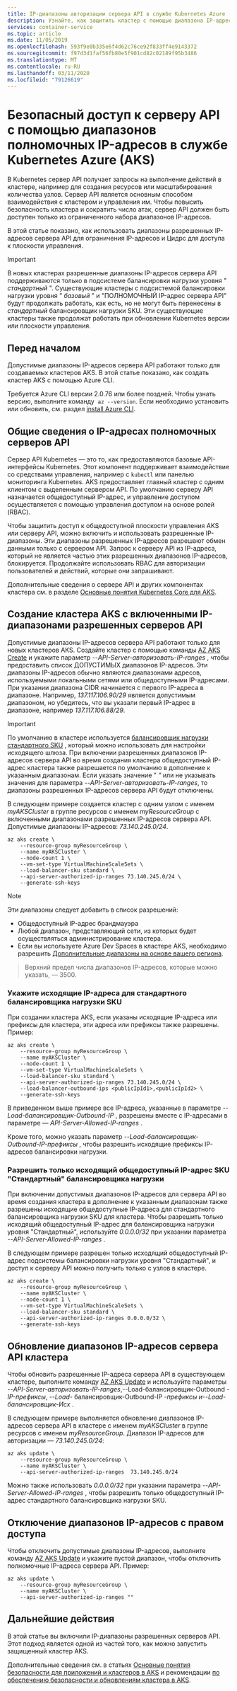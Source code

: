 ```yaml
---
title: IP-диапазоны авторизации сервера API в службе Kubernetes Azure (AKS)
description: Узнайте, как защитить кластер с помощью диапазона IP-адресов для доступа к серверу API в службе Kubernetes Azure (AKS).
services: container-service
ms.topic: article
ms.date: 11/05/2019
ms.openlocfilehash: 593f9e0b335e6f4d62c76ce92f833ff4e9143372
ms.sourcegitcommit: f97d3d1faf56fb80e5f901cd82c02189f95b3486
ms.translationtype: MT
ms.contentlocale: ru-RU
ms.lasthandoff: 03/11/2020
ms.locfileid: "79126619"
---
```

# <a name="secure-access-to-the-api-server-using-authorized-ip-address-ranges-in-azure-kubernetes-service-aks"></a>Безопасный доступ к серверу API с помощью диапазонов полномочных IP-адресов в службе Kubernetes Azure (AKS)

В Kubernetes сервер API получает запросы на выполнение действий в кластере, например для создания ресурсов или масштабирования количества узлов. Сервер API является основным способом взаимодействия с кластером и управления им. Чтобы повысить безопасность кластера и сократить число атак, сервер API должен быть доступен только из ограниченного набора диапазонов IP-адресов.

В этой статье показано, как использовать диапазоны разрешенных IP-адресов сервера API для ограничения IP-адресов и Цидрс для доступа к плоскости управления.

> [!IMPORTANT]
> В новых кластерах разрешенные диапазоны IP-адресов сервера API поддерживаются только в подсистеме балансировки нагрузки уровня " *стандартный* ". Существующие кластеры с подсистемой балансировки нагрузки уровня " *базовый* " и "ПОЛНОМОЧНЫЙ IP-адрес сервера API" будут продолжать работать, как есть, но не могут быть перенесены в *стандартный* балансировщик нагрузки SKU. Эти существующие кластеры также продолжат работать при обновлении Kubernetes версии или плоскости управления.

## <a name="before-you-begin"></a>Перед началом

Допустимые диапазоны IP-адресов сервера API работают только для создаваемых кластеров AKS. В этой статье показано, как создать кластер AKS с помощью Azure CLI.

Требуется Azure CLI версии 2.0.76 или более поздней. Чтобы узнать версию, выполните команду  `az --version`. Если необходимо установить или обновить, см. раздел [install Azure CLI][install-azure-cli].

## <a name="overview-of-api-server-authorized-ip-ranges"></a>Общие сведения о IP-адресах полномочных серверов API

Сервер API Kubernetes — это то, как предоставляются базовые API-интерфейсы Kubernetes. Этот компонент поддерживает взаимодействие со средствами управления, например с `kubectl` или панелью мониторинга Kubernetes. AKS предоставляет главный кластер с одним клиентом с выделенным сервером API. По умолчанию серверу API назначается общедоступный IP-адрес, и управление доступом осуществляется с помощью управления доступом на основе ролей (RBAC).

Чтобы защитить доступ к общедоступной плоскости управления AKS или серверу API, можно включить и использовать разрешенные IP-диапазоны. Эти диапазоны разрешенных IP-адресов разрешают обмен данными только с сервером API. Запрос к серверу API из IP-адреса, который не является частью этих разрешенных диапазонов IP-адресов, блокируется. Продолжайте использовать RBAC для авторизации пользователей и действий, которые они запрашивают.

Дополнительные сведения о сервере API и других компонентах кластера см. в разделе [Основные понятия Kubernetes Core для AKS][concepts-clusters-workloads].

## <a name="create-an-aks-cluster-with-api-server-authorized-ip-ranges-enabled"></a>Создание кластера AKS с включенными IP-диапазонами разрешенных серверов API

Допустимые диапазоны IP-адресов сервера API работают только для новых кластеров AKS. Создайте кластер с помощью команды [AZ AKS Create][az-aks-create] и укажите параметр *--API-Server-авторизовать-IP-ranges* , чтобы предоставить список ДОПУСТИМЫХ диапазонов IP-адресов. Эти диапазоны IP-адресов обычно являются диапазонами адресов, используемыми локальными сетями или общедоступными IP-адресами. При указании диапазона CIDR начинается с первого IP-адреса в диапазоне. Например, *137.117.106.90/29* является допустимым диапазоном, но убедитесь, что вы указали первый IP-адрес в диапазоне, например *137.117.106.88/29*.

> [!IMPORTANT]
> По умолчанию в кластере используется [балансировщик нагрузки стандартного SKU][standard-sku-lb] , который можно использовать для настройки исходящего шлюза. При включении разрешенных диапазонов IP-адресов сервера API во время создания кластера общедоступный IP-адрес кластера также разрешается по умолчанию в дополнение к указанным диапазонам. Если указать значение " *"* или не указывать значения для параметра *--API-Server-авторизовать-IP-ranges*, то диапазоны разрешенных IP-адресов сервера API будут отключены.

В следующем примере создается кластер с одним узлом с именем *myAKSCluster* в группе ресурсов с именем *myResourceGroup* с включенными диапазонами разрешенных IP-адресов сервера API. Допустимые диапазоны IP-адресов: *73.140.245.0/24*.

```azurecli-interactive
az aks create \
    --resource-group myResourceGroup \
    --name myAKSCluster \
    --node-count 1 \
    --vm-set-type VirtualMachineScaleSets \
    --load-balancer-sku standard \
    --api-server-authorized-ip-ranges 73.140.245.0/24 \
    --generate-ssh-keys
```

> [!NOTE]
> Эти диапазоны следует добавить в список разрешений:
> - Общедоступный IP-адрес брандмауэра
> - Любой диапазон, представляющий сети, из которых будет осуществляться администрирование кластера.
> - Если вы используете Azure Dev Spaces в кластере AKS, необходимо разрешить [Дополнительные диапазоны на основе вашего региона][dev-spaces-ranges].

> Верхний предел числа диапазонов IP-адресов, которые можно указать, — 3500. 

### <a name="specify-the-outbound-ips-for-the-standard-sku-load-balancer"></a>Укажите исходящие IP-адреса для стандартного балансировщика нагрузки SKU

При создании кластера AKS, если указаны исходящие IP-адреса или префиксы для кластера, эти адреса или префиксы также разрешены. Пример:

```azurecli-interactive
az aks create \
    --resource-group myResourceGroup \
    --name myAKSCluster \
    --node-count 1 \
    --vm-set-type VirtualMachineScaleSets \
    --load-balancer-sku standard \
    --api-server-authorized-ip-ranges 73.140.245.0/24 \
    --load-balancer-outbound-ips <publicIpId1>,<publicIpId2> \
    --generate-ssh-keys
```

В приведенном выше примере все IP-адреса, указанные в параметре *--Load-балансировщик-Outbound-IP* , разрешены вместе с IP-адресами в параметре *— API-Server-Allowed-IP-ranges* .

Кроме того, можно указать параметр *--Load-балансировщик-Outbound-IP-префиксы* , чтобы разрешить исходящие префиксы IP-адресов балансировки нагрузки.

### <a name="allow-only-the-outbound-public-ip-of-the-standard-sku-load-balancer"></a>Разрешить только исходящий общедоступный IP-адрес SKU "Стандартный" балансировщика нагрузки

При включении допустимых диапазонов IP-адресов для сервера API во время создания кластера в дополнение к указанным диапазонам также разрешены исходящие общедоступные IP-адреса для стандартного балансировщика нагрузки SKU для кластера. Чтобы разрешить только исходящий общедоступный IP-адрес для балансировщика нагрузки уровня "Стандартный", используйте *0.0.0.0/32* при указании параметра *--API-Server-Allowed-IP-ranges* .

В следующем примере разрешен только исходящий общедоступный IP-адрес подсистемы балансировки нагрузки уровня "Стандартный", и доступ к серверу API можно получить только с узлов в кластере.

```azurecli-interactive
az aks create \
    --resource-group myResourceGroup \
    --name myAKSCluster \
    --node-count 1 \
    --vm-set-type VirtualMachineScaleSets \
    --load-balancer-sku standard \
    --api-server-authorized-ip-ranges 0.0.0.0/32 \
    --generate-ssh-keys
```

## <a name="update-a-clusters-api-server-authorized-ip-ranges"></a>Обновление диапазонов IP-адресов сервера API кластера

Чтобы обновить разрешенные IP-адреса сервера API в существующем кластере, выполните команду [AZ AKS Update][az-aks-update] и используйте параметры *--API-Server-авторизовать-IP-ranges*,--Load-балансировщик-Outbound *-IP-префиксы*, *--Load-* балансировщик-Outbound-IP *-префиксы и--Load-балансировщик-Исх* .

В следующем примере выполняется обновление диапазонов IP-адресов сервера API в кластере с именем *myAKSCluster* в группе ресурсов с именем *myResourceGroup*. Диапазон IP-адресов для авторизации — *73.140.245.0/24*:

```azurecli-interactive
az aks update \
    --resource-group myResourceGroup \
    --name myAKSCluster \
    --api-server-authorized-ip-ranges  73.140.245.0/24
```

Можно также использовать *0.0.0.0/32* при указании параметра *--API-Server-Allowed-IP-ranges* , чтобы разрешить только общедоступный IP-адрес стандартного балансировщика нагрузки SKU.

## <a name="disable-authorized-ip-ranges"></a>Отключение диапазонов IP-адресов с правом доступа

Чтобы отключить допустимые диапазоны IP-адресов, выполните команду [AZ AKS Update][az-aks-update] и укажите пустой диапазон, чтобы отключить полномочные IP-адреса сервера API. Пример:

```azurecli-interactive
az aks update \
    --resource-group myResourceGroup \
    --name myAKSCluster \
    --api-server-authorized-ip-ranges ""
```

## <a name="next-steps"></a>Дальнейшие действия

В этой статье вы включили IP-диапазоны разрешенных серверов API. Этот подход является одной из частей того, как можно запустить защищенный кластер AKS.

Дополнительные сведения см. в статьях [Основные понятия безопасности для приложений и кластеров в AKS][concepts-security] и рекомендации [по обеспечению безопасности и обновлениям кластера в AKS][operator-best-practices-cluster-security].

<!-- LINKS - external -->
[cni-networking]: https://github.com/Azure/azure-container-networking/blob/master/docs/cni.md
[dev-spaces-ranges]: https://github.com/Azure/dev-spaces/tree/master/public-ips
[kubenet]: https://kubernetes.io/docs/concepts/extend-kubernetes/compute-storage-net/network-plugins/#kubenet

<!-- LINKS - internal -->
[az-aks-update]: /cli/azure/ext/aks-preview/aks#ext-aks-preview-az-aks-update
[az-aks-create]: /cli/azure/aks#az-aks-create
[az-network-public-ip-list]: /cli/azure/network/public-ip#az-network-public-ip-list
[concepts-clusters-workloads]: concepts-clusters-workloads.md
[concepts-security]: concepts-security.md
[install-azure-cli]: /cli/azure/install-azure-cli
[operator-best-practices-cluster-security]: operator-best-practices-cluster-security.md
[route-tables]: ../virtual-network/manage-route-table.md
[standard-sku-lb]: load-balancer-standard.md
